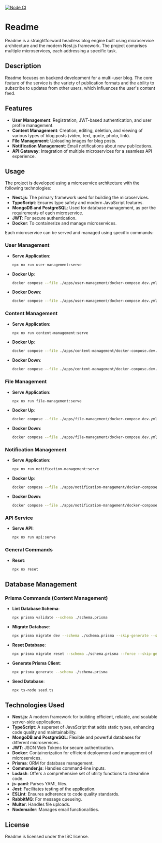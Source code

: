 [![Node CI](https://github.com/opifexM/Readme/actions/workflows/check.yml/badge.svg)](https://github.com/opifexM/Readme/actions/workflows/check.yml)

# Readme

Readme is a straightforward headless blog engine built using microservice architecture and the modern Nest.js framework. The project comprises multiple microservices, each addressing a specific task.

## Description

Readme focuses on backend development for a multi-user blog. The core feature of the service is the variety of publication formats and the ability to subscribe to updates from other users, which influences the user's content feed.

## Features

-   **User Management**: Registration, JWT-based authentication, and user profile management.
-   **Content Management**: Creation, editing, deletion, and viewing of various types of blog posts (video, text, quote, photo, link).
-   **File Management**: Uploading images for blog posts.
-   **Notification Management**: Email notifications about new publications.
-   **API Gateway**: Integration of multiple microservices for a seamless API experience.

## Usage

The project is developed using a microservice architecture with the following technologies:

-   **Nest.js**: The primary framework used for building the microservices.
-   **TypeScript**: Ensures type safety and modern JavaScript features.
-   **MongoDB and PostgreSQL**: Used for database management, as per the requirements of each microservice.
-   **JWT**: For secure authentication.
-   **Docker**: To containerize and manage microservices.

Each microservice can be served and managed using specific commands:

### User Management
-   **Serve Application**:
    ```bash
    npx nx run user-management:serve
    ```

-   **Docker Up**:
    ```bash
    docker compose --file ./apps/user-management/docker-compose.dev.yml --env-file ./apps/user-management/user-app.env --project-name "readme-user-management" up -d
    ```

-   **Docker Down**:
    ```bash
    docker compose --file ./apps/user-management/docker-compose.dev.yml --env-file ./apps/user-management/user-app.env --project-name "readme-user-management" down
    ```

### Content Management
-   **Serve Application**:
    ```bash
    npx nx run content-management:serve
    ```

-   **Docker Up**:
    ```bash
    docker compose --file ./apps/content-management/docker-compose.dev.yml --env-file ./apps/content-management/content-app.env --project-name "readme-content-management" up -d
    ```

-   **Docker Down**:
    ```bash
    docker compose --file ./apps/content-management/docker-compose.dev.yml --env-file ./apps/content-management/content-app.env --project-name "readme-content-management" down
    ```

### File Management
-   **Serve Application**:
    ```bash
    npx nx run file-management:serve
    ```

-   **Docker Up**:
    ```bash
    docker compose --file ./apps/file-management/docker-compose.dev.yml --env-file ./apps/file-management/file-app.env --project-name "readme-file-management" up -d
    ```

-   **Docker Down**:
    ```bash
    docker compose --file ./apps/file-management/docker-compose.dev.yml --env-file ./apps/file-management/file-app.env --project-name "readme-file-management" down
    ```


### Notification Management
-   **Serve Application**:
    ```bash
    npx nx run notification-management:serve
    ```

-   **Docker Up**:
    ```bash
    docker compose --file ./apps/notification-management/docker-compose.dev.yml --env-file ./apps/notification-management/notification-app.env --project-name "readme-notification-management" up -d
    ```

-   **Docker Down**:
    ```bash
    docker compose --file ./apps/notification-management/docker-compose.dev.yml --env-file ./apps/notification-management/notification-app.env --project-name "readme-notification-management" down
    ```

### API Service
-   **Serve API**:
    ```bash
    npx nx run api:serve
    ```

### General Commands
-   **Reset**:
    ```bash 
    npx nx reset
    ```

## Database Management

### Prisma Commands (Content Management)

-   **Lint Database Schema**:
    ```bash 
    npx prisma validate --schema ./schema.prisma
    ```

-   **Migrate Database**:
    ```bash 
    npx prisma migrate dev --schema ./schema.prisma --skip-generate --skip-seed
    ```

-   **Reset Database**:
    ```bash 
    npx prisma migrate reset --schema ./schema.prisma --force --skip-generate --skip-seed
    ```

-   **Generate Prisma Client**:
    ```bash 
    npx prisma generate --schema ./schema.prisma
    ```

-   **Seed Database**:
    ```bash 
    npx ts-node seed.ts
    ```

## Technologies Used

-   **Nest.js**: A modern framework for building efficient, reliable, and scalable server-side applications.
-   **TypeScript**: A superset of JavaScript that adds static types, enhancing code quality and maintainability.
-   **MongoDB and PostgreSQL**: Flexible and powerful databases for different microservices.
-   **JWT**: JSON Web Tokens for secure authentication.
-   **Docker**: Containerization for efficient deployment and management of microservices.
-   **Prisma**: ORM for database management.
-   **Commander.js**: Handles command-line inputs.
-   **Lodash**: Offers a comprehensive set of utility functions to streamline code.
-   **js-yaml**: Parses YAML files.
-   **Jest**: Facilitates testing of the application.
-   **ESLint**: Ensures adherence to code quality standards.
-   **RabbitMQ**: For message queueing.
-   **Multer**: Handles file uploads.
-   **Nodemailer**: Manages email functionalities.

## License

Readme is licensed under the ISC license.
